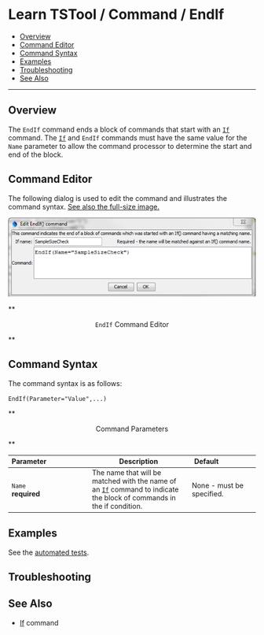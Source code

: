# Learn TSTool / Command / EndIf #

* [Overview](#overview)
* [Command Editor](#command-editor)
* [Command Syntax](#command-syntax)
* [Examples](#examples)
* [Troubleshooting](#troubleshooting)
* [See Also](#see-also)

-------------------------

## Overview ##

The `EndIf` command ends a block of commands that start with an
[`If`](../If/If) command.
The [`If`](../If/If) and
`EndIf` commands must have the same value for the `Name` parameter to allow the command processor to determine the
start and end of the block.

## Command Editor ##

The following dialog is used to edit the command and illustrates the command syntax.
<a href="../EndIf.png">See also the full-size image.</a>

![EndIf](EndIf.png)

**<p style="text-align: center;">
`EndIf` Command Editor
</p>**

## Command Syntax ##

The command syntax is as follows:

```text
EndIf(Parameter="Value",...)
```
**<p style="text-align: center;">
Command Parameters
</p>**

| **Parameter**&nbsp;&nbsp;&nbsp;&nbsp;&nbsp;&nbsp;&nbsp;&nbsp;&nbsp;&nbsp;&nbsp;&nbsp;&nbsp;&nbsp;&nbsp;&nbsp;&nbsp;&nbsp;&nbsp;&nbsp;&nbsp; | **Description** | **Default**&nbsp;&nbsp;&nbsp;&nbsp;&nbsp;&nbsp;&nbsp;&nbsp;&nbsp;&nbsp;&nbsp;&nbsp;&nbsp;&nbsp;&nbsp;&nbsp;&nbsp; |
| --------------|-----------------|----------------- |
| `Name`<br>**required** | The name that will be matched with the name of an [`If`](../If/If) command to indicate the block of commands in the if condition. | None - must be specified. |


## Examples ##

See the [automated tests](https://github.com/OpenWaterFoundation/cdss-app-tstool-test/tree/master/test/regression/commands/general/EndIf).


## Troubleshooting ##

## See Also ##

* [If](../If/If) command
